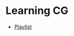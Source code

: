 # Learning CG

* [Playlist](https://www.youtube.com/watch?v=yKB_VQog0rU&list=PLX6Nyaq0ebfgTrw6BlgBpPwM3F7I4UMyA&index=1&pp=iAQB)